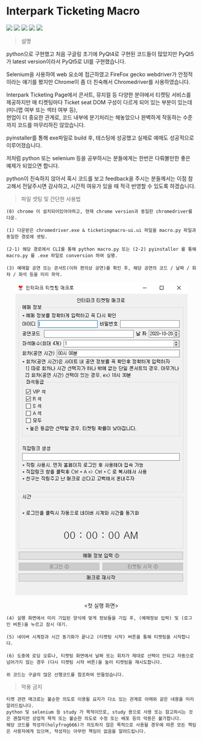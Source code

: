 # Interpark Ticketing Macro

<div>
    <img src="https://img.shields.io/badge/python-3-brightgreen"> <img src="https://img.shields.io/badge/webdriver-selenium-brightgreen"> <img src="https://img.shields.io/badge/BeautifulSoup-bs4-brightgreen"> <img src="https://img.shields.io/badge/PyQt-5-brightgreen"> <img src="https://img.shields.io/badge/chromedriver-ver.86-brightgreen">
</div>
   
   
> 설명

python으로 구현했고 처음 구글링 초기에 PyQt4로 구현된 코드들이 많았지만 PyQt5가 latest version이라서 PyQt5로 UI를 구현했습니다.

Selenium을 사용하여 web 요소에 접근하였고 FireFox gecko webdriver가 안정적이라는 얘기를 봤지만 Chrome이 좀 더 친숙해서 Chromedriver를 사용하였습니다.

Interpark Ticketing Page에서 콘서트, 뮤지컬 등 다양한 분야에서 티켓팅 서비스를 제공하지만 매 티켓팅마다 Ticket seat DOM 구성이 다르게 되어 있는 부분이 있는데(미니맵 여부 또는 섹터 여부 등),  
현업이 더 중요한 관계로, 코드 내부에 분기처리는 해놓았으나 완벽하게 작동하는 수준까지 코드를 마무리하진 않았습니다.

pyinstaller를 통해 exe파일로 build 후, 테스팅에 성공했고 실제로 예매도 성공적으로 이루어졌습니다.

저처럼 python 또는 selenium 등을 공부하시는 분들에게는 한번은 다뤄볼만한 좋은 예제가 되었으면 합니다.

python이 친숙하지 않아서 혹시 코드를 보고 feedback을 주시는 분들께서는 이점 참고해서 전달주시면 감사하고, 시간적 여유가 있을 때 적극 반영할 수 있도록 하겠습니다.

> 파일 셋팅 및 간단한 사용법

    (0) chrome 이 설치되어있어야하고, 현재 chrome version과 동일한 chromedriver를 다운.

    (1) 다운받은 chromedriver.exe & ticketingmacro-ui.ui 파일을 macro.py 파일과 동일한 경로에 셋팅.

    (2-1) 해당 경로에서 CLI를 통해 python macro.py 또는 (2-2) pyinstaller 를 통해 macro.py 를 .exe 파일로 conversion 하여 실행.

    (3) 예매할 공연 또는 콘서트(이하 편의상 공연)를 확인 후, 해당 공연의 코드 / 날짜 / 회차 / 좌석 등을 미리 파악.

<p align="center">
    <img src="https://github.com/holyfrog666/ticketing/blob/master/tm_manual.PNG">   
    <p align="center">&lt;첫 실행 화면&gt;</p>
</p>

    (4) 실행 화면에서 미리 기입된 양식에 맞게 정보들을 기입 후, (예매정보 입력) 및 (로그인 버튼)을 누르고 잠시 대기.

    (5) 네이버 시계창과 시간 동기화가 끝나고 (티켓팅 시작) 버튼을 통해 티켓팅을 시작합니다.

    (6) 도중에 로딩 오류나, 티켓팅 화면에서 날짜 또는 회차가 제대로 선택이 안되고 자동으로 넘어가지 않는 경우 (다시 티켓팅 시작 버튼)을 눌러 티켓팅을 재시도합니다.

    위 코드는 구글의 많은 선행코드를 참조하여 만들었습니다.

> 악용 금지

    티켓 관련 매크로는 불순한 의도로 이용될 요지가 다소 있는 관계로 아래와 같은 내용을 미리 알려드립니다.
    python 및 selenium 등 study 가 목적이므로, study 용으로 사용 또는 참고하시는 것은 괜찮지만 상업적 목적 또는 불순한 의도로 수정 또는 배포 등의 악용은 불가합니다.
    해당 코드를 작성자(holyfrog666)가 의도하지 않은 목적으로 사용될 경우에 따른 모든 책임은 사용자에게 있으며, 작성자는 아무런 책임이 없음을 알려드립니다.
